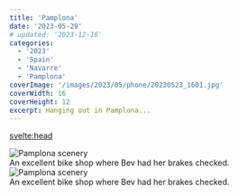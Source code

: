```yaml
---
title: 'Pamplona'
date: '2023-05-29'
# updated: '2023-12-16'
categories:
  - '2023'
  - 'Spain'
  - 'Navarre'
  - 'Pamplona'
coverImage: '/images/2023/05/phone/20230523_1601.jpg'
coverWidth: 16
coverHeight: 12
excerpt: Hanging out in Pamplona...
---
```


<svelte:head>

<title>
Pamplona
</title>
</svelte:head>

<section class="card">   
    <img alt="Pamplona scenery" src="/images/2023/05/1600/2023-05-28-171303.jpg" />  
    <div class="caption">An excellent bike shop where Bev had her brakes checked.</div>
</section>
<section class="card">   
    <img alt="Pamplona scenery" src="/images/2023/05/1600/2023-05-28-171303.jpg" />  
    <div class="caption">An excellent bike shop where Bev had her brakes checked.</div>
</section>
